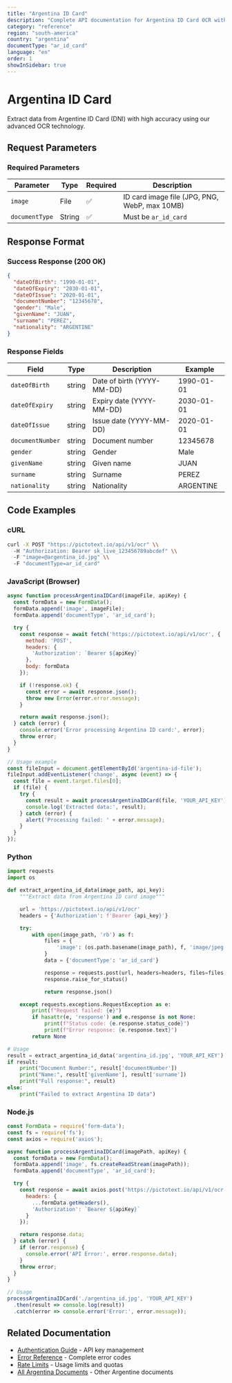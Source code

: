 ```yaml
---
title: "Argentina ID Card"
description: "Complete API documentation for Argentina ID Card OCR with examples and field reference"
category: "reference"
region: "south-america"
country: "argentina"
documentType: "ar_id_card"
language: "en"
order: 1
showInSidebar: true
---
```


# Argentina ID Card

Extract data from Argentine ID Card (DNI) with high accuracy using our advanced OCR technology.

## Request Parameters

### Required Parameters

| Parameter | Type | Required | Description |
|-----------|------|----------|-------------|
| `image` | File | ✅ | ID card image file (JPG, PNG, WebP, max 10MB) |
| `documentType` | String | ✅ | Must be `ar_id_card` |


## Response Format

### Success Response (200 OK)

```json
{
  "dateOfBirth": "1990-01-01",
  "dateOfExpiry": "2030-01-01",
  "dateOfIssue": "2020-01-01",
  "documentNumber": "12345678",
  "gender": "Male",
  "givenName": "JUAN",
  "surname": "PEREZ",
  "nationality": "ARGENTINE"
}
```

### Response Fields

| Field | Type | Description | Example |
|-------|------|-------------|---------|
| `dateOfBirth` | string | Date of birth (YYYY-MM-DD) | 1990-01-01 |
| `dateOfExpiry` | string | Expiry date (YYYY-MM-DD) | 2030-01-01 |
| `dateOfIssue` | string | Issue date (YYYY-MM-DD) | 2020-01-01 |
| `documentNumber` | string | Document number | 12345678 |
| `gender` | string | Gender | Male |
| `givenName` | string | Given name | JUAN |
| `surname` | string | Surname | PEREZ |
| `nationality` | string | Nationality | ARGENTINE |

## Code Examples

### cURL

```bash
curl -X POST "https://pictotext.io/api/v1/ocr" \\
  -H "Authorization: Bearer sk_live_123456789abcdef" \\
  -F "image=@argentina_id.jpg" \\
  -F "documentType=ar_id_card"
```

### JavaScript (Browser)

```javascript
async function processArgentinaIDCard(imageFile, apiKey) {
  const formData = new FormData();
  formData.append('image', imageFile);
  formData.append('documentType', 'ar_id_card');

  try {
    const response = await fetch('https://pictotext.io/api/v1/ocr', {
      method: 'POST',
      headers: {
        'Authorization': `Bearer ${apiKey}`
      },
      body: formData
    });

    if (!response.ok) {
      const error = await response.json();
      throw new Error(error.error.message);
    }

    return await response.json();
  } catch (error) {
    console.error('Error processing Argentina ID card:', error);
    throw error;
  }
}

// Usage example
const fileInput = document.getElementById('argentina-id-file');
fileInput.addEventListener('change', async (event) => {
  const file = event.target.files[0];
  if (file) {
    try {
      const result = await processArgentinaIDCard(file, 'YOUR_API_KEY');
      console.log('Extracted data:', result);
    } catch (error) {
      alert('Processing failed: ' + error.message);
    }
  }
});
```

### Python

```python
import requests
import os

def extract_argentina_id_data(image_path, api_key):
    """Extract data from Argentina ID card image"""

    url = 'https://pictotext.io/api/v1/ocr'
    headers = {'Authorization': f'Bearer {api_key}'}

    try:
        with open(image_path, 'rb') as f:
            files = {
                'image': (os.path.basename(image_path), f, 'image/jpeg')
            }
            data = {'documentType': 'ar_id_card'}

            response = requests.post(url, headers=headers, files=files, data=data, timeout=30)
            response.raise_for_status()

            return response.json()

    except requests.exceptions.RequestException as e:
        print(f"Request failed: {e}")
        if hasattr(e, 'response') and e.response is not None:
            print(f"Status code: {e.response.status_code}")
            print(f"Error response: {e.response.text}")
        return None

# Usage
result = extract_argentina_id_data('argentina_id.jpg', 'YOUR_API_KEY')
if result:
    print("Document Number:", result['documentNumber'])
    print("Name:", result['givenName'], result['surname'])
    print("Full response:", result)
else:
    print("Failed to extract Argentina ID data")
```

### Node.js

```javascript
const FormData = require('form-data');
const fs = require('fs');
const axios = require('axios');

async function processArgentinaIDCard(imagePath, apiKey) {
  const formData = new FormData();
  formData.append('image', fs.createReadStream(imagePath));
  formData.append('documentType', 'ar_id_card');

  try {
    const response = await axios.post('https://pictotext.io/api/v1/ocr', formData, {
      headers: {
        ...formData.getHeaders(),
        'Authorization': `Bearer ${apiKey}`
      }
    });

    return response.data;
  } catch (error) {
    if (error.response) {
      console.error('API Error:', error.response.data);
    }
    throw error;
  }
}

// Usage
processArgentinaIDCard('./argentina_id.jpg', 'YOUR_API_KEY')
  .then(result => console.log(result))
  .catch(error => console.error('Error:', error.message));
```

## Related Documentation

- [Authentication Guide](../../../authentication) - API key management
- [Error Reference](../../../errors) - Complete error codes
- [Rate Limits](../../../limits) - Usage limits and quotas
- [All Argentina Documents](../../../supported-documents#south-america) - Other Argentine documents